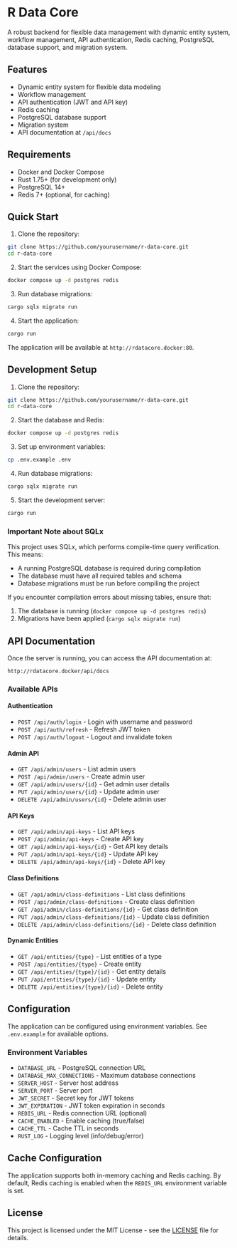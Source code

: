 # R Data Core

A robust backend for flexible data management with dynamic entity system, workflow management, API authentication, Redis caching, PostgreSQL database support, and migration system.

## Features

- Dynamic entity system for flexible data modeling
- Workflow management
- API authentication (JWT and API key)
- Redis caching
- PostgreSQL database support
- Migration system
- API documentation at `/api/docs`

## Requirements

- Docker and Docker Compose
- Rust 1.75+ (for development only)
- PostgreSQL 14+
- Redis 7+ (optional, for caching)

## Quick Start

1. Clone the repository:
```bash
git clone https://github.com/yourusername/r-data-core.git
cd r-data-core
```

2. Start the services using Docker Compose:
```bash
docker compose up -d postgres redis
```

3. Run database migrations:
```bash
cargo sqlx migrate run
```

4. Start the application:
```bash
cargo run
```

The application will be available at `http://rdatacore.docker:80`.

## Development Setup

1. Clone the repository:
```bash
git clone https://github.com/yourusername/r-data-core.git
cd r-data-core
```

2. Start the database and Redis:
```bash
docker compose up -d postgres redis
```

3. Set up environment variables:
```bash
cp .env.example .env
```

4. Run database migrations:
```bash
cargo sqlx migrate run
```

5. Start the development server:
```bash
cargo run
```

### Important Note about SQLx

This project uses SQLx, which performs compile-time query verification. This means:
- A running PostgreSQL database is required during compilation
- The database must have all required tables and schema
- Database migrations must be run before compiling the project

If you encounter compilation errors about missing tables, ensure that:
1. The database is running (`docker compose up -d postgres redis`)
2. Migrations have been applied (`cargo sqlx migrate run`)

## API Documentation

Once the server is running, you can access the API documentation at:
```
http://rdatacore.docker/api/docs
```

### Available APIs

#### Authentication
- `POST /api/auth/login` - Login with username and password
- `POST /api/auth/refresh` - Refresh JWT token
- `POST /api/auth/logout` - Logout and invalidate token

#### Admin API
- `GET /api/admin/users` - List admin users
- `POST /api/admin/users` - Create admin user
- `GET /api/admin/users/{id}` - Get admin user details
- `PUT /api/admin/users/{id}` - Update admin user
- `DELETE /api/admin/users/{id}` - Delete admin user

#### API Keys
- `GET /api/admin/api-keys` - List API keys
- `POST /api/admin/api-keys` - Create API key
- `GET /api/admin/api-keys/{id}` - Get API key details
- `PUT /api/admin/api-keys/{id}` - Update API key
- `DELETE /api/admin/api-keys/{id}` - Delete API key

#### Class Definitions
- `GET /api/admin/class-definitions` - List class definitions
- `POST /api/admin/class-definitions` - Create class definition
- `GET /api/admin/class-definitions/{id}` - Get class definition
- `PUT /api/admin/class-definitions/{id}` - Update class definition
- `DELETE /api/admin/class-definitions/{id}` - Delete class definition

#### Dynamic Entities
- `GET /api/entities/{type}` - List entities of a type
- `POST /api/entities/{type}` - Create entity
- `GET /api/entities/{type}/{id}` - Get entity details
- `PUT /api/entities/{type}/{id}` - Update entity
- `DELETE /api/entities/{type}/{id}` - Delete entity

## Configuration

The application can be configured using environment variables. See `.env.example` for available options.

### Environment Variables

- `DATABASE_URL` - PostgreSQL connection URL
- `DATABASE_MAX_CONNECTIONS` - Maximum database connections
- `SERVER_HOST` - Server host address
- `SERVER_PORT` - Server port
- `JWT_SECRET` - Secret key for JWT tokens
- `JWT_EXPIRATION` - JWT token expiration in seconds
- `REDIS_URL` - Redis connection URL (optional)
- `CACHE_ENABLED` - Enable caching (true/false)
- `CACHE_TTL` - Cache TTL in seconds
- `RUST_LOG` - Logging level (info/debug/error)

## Cache Configuration

The application supports both in-memory caching and Redis caching. By default, Redis caching is enabled when the `REDIS_URL` environment variable is set.

## License

This project is licensed under the MIT License - see the [LICENSE](LICENSE) file for details. 